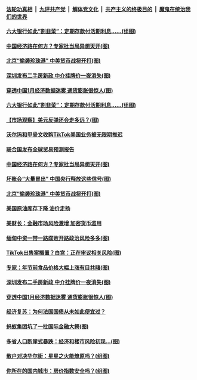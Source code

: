

####  [法轮功真相](../../../../basic/blob/master/README.md?t=02121131) &nbsp;|&nbsp; [九评共产党](../../../../9ping.md/blob/master/README.md?t=02121131) &nbsp;|&nbsp; [解体党文化](../../../../jtdwh.md/blob/master/README.md?t=02121131)  &nbsp;|&nbsp; [共产主义的终极目的](../../../../gczydzjmd.md/blob/master/README.md?t=02121131) &nbsp;|&nbsp; [魔鬼在统治我们的世界](../../../../mgztzwmdsj.md/blob/master/README.md?t=02121131) 

#### [六大银行如此“割韭菜”：定期存款付活期利息……(组图)](../pages/p5/962268.md?t=02121131) 

#### [中国经济路在何方？专家批当局异想天开(图)](../pages/p5/962241.md?t=02121131) 

#### [北京“偷袭珍珠港” 中美货币战将开打(图)](../pages/p5/962216.md?t=02121131) 


#### [深圳发布二手房新政 中介挂牌价一夜消失(图)](../pages/p5/962127.md?t=02121131) 

#### [穿透中国1月经济数据迷雾 通货膨胀很惊人(图)](../pages/p5/962111.md?t=02121131) 

#### [六大银行如此“割韭菜”：定期存款付活期利息……(组图)](../pages/p5/962268.md?t=02121131) 

#### [【市场观察】美元反弹还会走多远？(图)](../pages/p5/962266.md?t=02121131) 

#### [沃尔玛和甲骨文收购TikTok美国业务被无限期推迟](../pages/p5/962245.md?t=02121131) 

#### [联合国发布全球贸易预测报告](../pages/p5/962243.md?t=02121131) 

#### [中国经济路在何方？专家批当局异想天开(图)](../pages/p5/962241.md?t=02121131) 

#### [坏账会“大量冒出” 中国央行释放这些信号(图)](../pages/p5/962238.md?t=02121131) 

#### [北京“偷袭珍珠港” 中美货币战将开打(图)](../pages/p5/962216.md?t=02121131) 

#### [美国原油库存下降 油价走扬](../pages/p5/962218.md?t=02121131) 

#### [美财长：金融市场风险激增 加密货币滥用](../pages/p5/962217.md?t=02121131) 

#### [缅甸中资一带一路腐败开路政治风险多多(图)](../pages/p5/962154.md?t=02121131) 

#### [TikTok出售案搁置？白宫：正在审议相关风险(图)](../pages/p5/962150.md?t=02121131) 

#### [专家：年节前食品价格大幅上涨有目共睹(图)](../pages/p5/962140.md?t=02121131) 


#### [深圳发布二手房新政 中介挂牌价一夜消失(图)](../pages/p5/962127.md?t=02121131) 

#### [穿透中国1月经济数据迷雾 通货膨胀很惊人(图)](../pages/p5/962111.md?t=02121131) 

#### [经济复苏：为何法国国债从未如此便宜过？](../pages/p5/962096.md?t=02121131) 

#### [蚂蚁集团坑了一批国际金融大鳄(图)](../pages/p5/962090.md?t=02121131) 

#### [多省人口断崖式暴跌：经济和楼市风险初现…(图)](../pages/p5/962044.md?t=02121131) 

#### [散户对决华尔街：星星之火能燎原吗？(组图)](../pages/p5/962035.md?t=02121131) 

#### [你所在的国内城市：房价指数安全吗？(组图)](../pages/p5/962039.md?t=02121131) 

